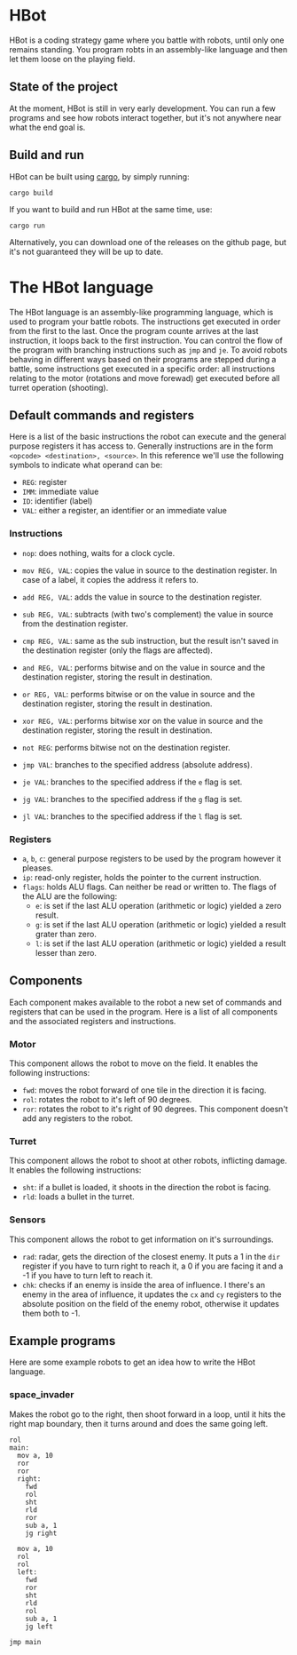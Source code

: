 # HBot
HBot is a coding strategy game where you battle with robots, until only one remains standing. You program robts in an assembly-like language and then let them loose on the playing field.

## State of the project
At the moment, HBot is still in very early development. You can run a few programs and see how robots interact together, but it's not anywhere near what the end goal is.

## Build and run
HBot can be built using [cargo](https://www.rust-lang.org/tools/install), by simply running:
    
    cargo build
    
If you want to build and run HBot at the same time, use:
    
    cargo run
    
Alternatively, you can download one of the releases on the github page, but it's not guaranteed they will be up to date.

# The HBot language
The HBot language is an assembly-like programming language, which is used to program your battle robots. The instructions get executed in order from the first to the last. Once the program counte arrives at the last instruction, it loops back to the first instruction. You can control the flow of the program with branching instructions such as `jmp` and `je`.
To avoid robots behaving in different ways based on their programs are stepped during a battle, some instructions get executed in a specific order: all instructions relating to the motor (rotations and move forewad) get executed before all turret operation (shooting).

## Default commands and registers
Here is a list of the basic instructions the robot can execute and the general purpose registers it has access to. Generally instructions are in the form `<opcode> <destination>, <source>`. In this reference we'll use the following symbols to indicate what operand can be:
- `REG`: register
- `IMM`: immediate value 
- `ID`: identifier (label) 
- `VAL`: either a register, an identifier or an immediate value 

### Instructions
- `nop`: does nothing, waits for a clock cycle.
- `mov REG, VAL`: copies the value in source to the destination register. In case of a label, it copies the address it refers to.
- `add REG, VAL`: adds the value in source to the destination register. 
- `sub REG, VAL`: subtracts (with two's complement) the value in source from the destination register.
- `cmp REG, VAL`: same as the sub instruction, but the result isn't saved in the destination register (only the flags are affected). 
- `and REG, VAL`: performs bitwise and on the value in source and the destination register, storing the result in destination. 
- `or REG, VAL`: performs bitwise or on the value in source and the destination register, storing the result in destination. 
- `xor REG, VAL`: performs bitwise xor on the value in source and the destination register, storing the result in destination. 
- `not REG`: performs bitwise not on the destination register.

- `jmp VAL`: branches to the specified address (absolute address).
- `je VAL`: branches to the specified address if the `e` flag is set.
- `jg VAL`: branches to the specified address if the `g` flag is set.
- `jl VAL`: branches to the specified address if the `l` flag is set.

### Registers
- `a`, `b`, `c`: general purpose registers to be used by the program however it pleases.
- `ip`: read-only register, holds the pointer to the current instruction.
- `flags`: holds ALU flags. Can neither be read or written to. The flags of the ALU are the following:
    - `e`: is set if the last ALU operation (arithmetic or logic) yielded a zero result.
    - `g`: is set if the last ALU operation (arithmetic or logic) yielded a result grater than zero.
    - `l`: is set if the last ALU operation (arithmetic or logic) yielded a result lesser than zero.

## Components
Each component makes available to the robot a new set of commands and registers that can be used in the program. Here is a list of all components and the associated registers and instructions.

### Motor
This component allows the robot to move on the field. It enables the following instructions:
- `fwd`: moves the robot forward of one tile in the direction it is facing.
- `rol`: rotates the robot to it's left of 90 degrees.
- `ror`: rotates the robot to it's right of 90 degrees.
This component doesn't add any registers to the robot.

### Turret
This component allows the robot to shoot at other robots, inflicting damage. It enables the following instructions:
- `sht`: if a bullet is loaded, it shoots in the direction the robot is facing. 
- `rld`: loads a bullet in the turret.

### Sensors
This component allows the robot to get information on it's surroundings.
- `rad`: radar, gets the direction of the closest enemy. It puts a 1 in the `dir` register if you have to turn right to reach it, a 0 if you are facing it and a -1 if you have to turn left to reach it.
- `chk`: checks if an enemy is inside the area of influence. I there's an enemy in the area of influence, it updates the `cx` and `cy` registers to the absolute position on the field of the enemy robot, otherwise it updates them both to -1.
## Example programs
Here are some example robots to get an idea how to write the HBot language.
### space_invader 
Makes the robot go to the right, then shoot forward in a loop, until it hits the right map boundary, then it turns around and does the same going left.
```
rol
main:
  mov a, 10
  ror
  ror
  right:
    fwd
    rol
    sht
    rld
    ror
    sub a, 1
    jg right

  mov a, 10
  rol
  rol
  left:
    fwd
    ror
    sht
    rld
    rol
    sub a, 1
    jg left

jmp main
```
